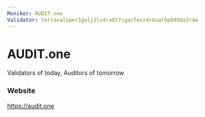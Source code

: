 ```yaml
---
Moniker: AUDIT.one
Validator: terravaloper1gvlj2lv4ra8t7cqacfevz4c8uat9p8490a3r4w
---
```


# AUDIT.one

Validators of today, Auditors of tomorrow

### Website

https://audit.one

